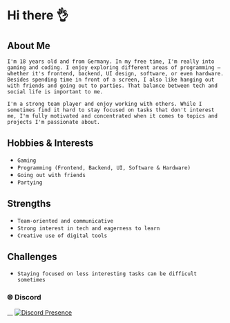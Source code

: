 # Hi there 👌

## About Me
````
I'm 18 years old and from Germany. In my free time, I'm really into gaming and coding. I enjoy exploring different areas of programming – whether it's frontend, backend, UI design, software, or even hardware. Besides spending time in front of a screen, I also like hanging out with friends and going out to parties. That balance between tech and social life is important to me.

I'm a strong team player and enjoy working with others. While I sometimes find it hard to stay focused on tasks that don't interest me, I'm fully motivated and concentrated when it comes to topics and projects I'm passionate about.
````

## Hobbies & Interests
* ```` Gaming ````
* ```` Programming (Frontend, Backend, UI, Software & Hardware) ````
* ```` Going out with friends ````
* ```` Partying ````

## Strengths
* ```` Team-oriented and communicative ````
* ```` Strong interest in tech and eagerness to learn ````
* ```` Creative use of digital tools ````

## Challenges
* ```` Staying focused on less interesting tasks can be difficult sometimes ````

### 🌐 Discord
__
[![Discord Presence](https://lanyard.cnrad.dev/api/807192870846595072)](https://discord.com/users/807192870846595072)
